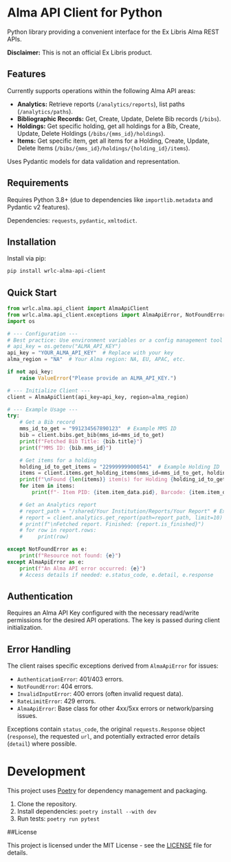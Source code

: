 # Alma API Client for Python

Python library providing a convenient interface for the Ex Libris Alma REST APIs.

**Disclaimer:** This is not an official Ex Libris product.

## Features

Currently supports operations within the following Alma API areas:

* **Analytics:** Retrieve reports (`/analytics/reports`), list paths (`/analytics/paths`).
* **Bibliographic Records:** Get, Create, Update, Delete Bib records (`/bibs`).
* **Holdings:** Get specific holding, get all holdings for a Bib, Create, Update, Delete Holdings (`/bibs/{mms_id}/holdings`).
* **Items:** Get specific item, get all items for a Holding, Create, Update, Delete Items (`/bibs/{mms_id}/holdings/{holding_id}/items`).

Uses Pydantic models for data validation and representation.

## Requirements

Requires Python 3.8+ (due to dependencies like `importlib.metadata` and Pydantic v2 features).

Dependencies: `requests`, `pydantic`, `xmltodict`.

## Installation
Install via pip:

```bash
pip install wrlc-alma-api-client
```

## Quick Start

```python
from wrlc.alma.api_client import AlmaApiClient
from wrlc.alma.api_client.exceptions import AlmaApiError, NotFoundError
import os

# --- Configuration ---
# Best practice: Use environment variables or a config management tool
# api_key = os.getenv("ALMA_API_KEY")
api_key = "YOUR_ALMA_API_KEY"  # Replace with your key
alma_region = "NA"  # Your Alma region: NA, EU, APAC, etc.

if not api_key:
    raise ValueError("Please provide an ALMA_API_KEY.")

# --- Initialize Client ---
client = AlmaApiClient(api_key=api_key, region=alma_region)

# --- Example Usage ---
try:
    # Get a Bib record
    mms_id_to_get = "991234567890123"  # Example MMS ID
    bib = client.bibs.get_bib(mms_id=mms_id_to_get)
    print(f"Fetched Bib Title: {bib.title}")
    print(f"MMS ID: {bib.mms_id}")

    # Get items for a holding
    holding_id_to_get_items = "229999999000541"  # Example Holding ID
    items = client.items.get_holding_items(mms_id=mms_id_to_get, holding_id=holding_id_to_get_items)
    print(f"\nFound {len(items)} item(s) for Holding {holding_id_to_get_items}:")
    for item in items:
        print(f"- Item PID: {item.item_data.pid}, Barcode: {item.item_data.barcode}")

    # Get an Analytics report
    # report_path = "/shared/Your Institution/Reports/Your Report" # Example Path
    # report = client.analytics.get_report(path=report_path, limit=10)
    # print(f"\nFetched report. Finished: {report.is_finished}")
    # for row in report.rows:
    #     print(row)

except NotFoundError as e:
    print(f"Resource not found: {e}")
except AlmaApiError as e:
    print(f"An Alma API error occurred: {e}")
    # Access details if needed: e.status_code, e.detail, e.response
```

## Authentication

Requires an Alma API Key configured with the necessary read/write permissions for the desired API operations. The key is passed during client initialization.

## Error Handling

The client raises specific exceptions derived from `AlmaApiError` for issues:

* `AuthenticationError`: 401/403 errors.
* `NotFoundError`: 404 errors.
* `InvalidInputError`: 400 errors (often invalid request data).
* `RateLimitError`: 429 errors.
* `AlmaApiError`: Base class for other 4xx/5xx errors or network/parsing issues.

Exceptions contain `status_code`, the original `requests.Response` object (`response`), the requested `url`, and potentially extracted error details (`detail`) where possible.

# Development

This project uses [Poetry](https://python-poetry.org/) for dependency management and packaging.

1. Clone the repository.
2. Install dependencies: `poetry install --with dev`
3. Run tests: `poetry run pytest`

##License

This project is licensed under the MIT License - see the [LICENSE](LICENSE) file for details.